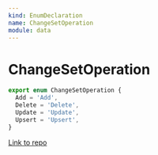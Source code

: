 ```yaml
---
kind: EnumDeclaration
name: ChangeSetOperation
module: data
---
```


# ChangeSetOperation

```ts
export enum ChangeSetOperation {
  Add = 'Add',
  Delete = 'Delete',
  Update = 'Update',
  Upsert = 'Upsert',
}
```

[Link to repo](https://github.com/ngrx/platform/blob/master/modules/data/src/actions/entity-cache-change-set.ts#L3-L8)
